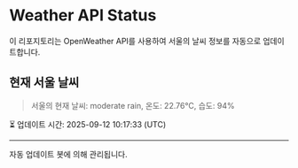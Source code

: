 
# Weather API Status

이 리포지토리는 OpenWeather API를 사용하여 서울의 날씨 정보를 자동으로 업데이트합니다.

## 현재 서울 날씨
> 서울의 현재 날씨: moderate rain, 온도: 22.76°C, 습도: 94%

⏳ 업데이트 시간: 2025-09-12 10:17:33 (UTC)

---
자동 업데이트 봇에 의해 관리됩니다.

